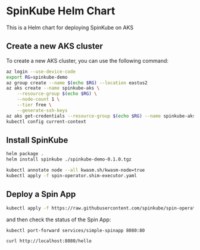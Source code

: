 # SpinKube Helm Chart

This is a Helm chart for deploying SpinKube on AKS

## Create a new AKS cluster

To create a new AKS cluster, you can use the following command:

```bash
az login --use-device-code
export RG=spinkube-demo
az group create --name $(echo $RG) --location eastus2
az aks create --name spinkube-aks \
    --resource-group $(echo $RG) \
    --node-count 1 \
    --tier free \
    --generate-ssh-keys
az aks get-credentials --resource-group $(echo $RG) --name spinkube-aks
kubectl config current-context
```

## Install SpinKube
```bash
helm package .
helm install spinkube ./spinkube-demo-0.1.0.tgz

kubectl annotate node --all kwasm.sh/kwasm-node=true
kubectl apply -f spin-operator.shim-executor.yaml
```

## Deploy a Spin App
```bash
kubectl apply -f https://raw.githubusercontent.com/spinkube/spin-operator/main/config/samples/simple.yaml
```

and then check the status of the Spin App:
```bash
kubectl port-forward services/simple-spinapp 8080:80
```
```bash
curl http://localhost:8080/hello
```
